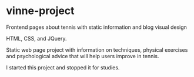 # vinne-project
Frontend pages about tennis with static information and blog visual design

HTML, CSS, and JQuery.

Static web page project with information on techniques, physical exercises and psychological advice that will help users improve in tennis.

I started this project and stopped it for studies.
